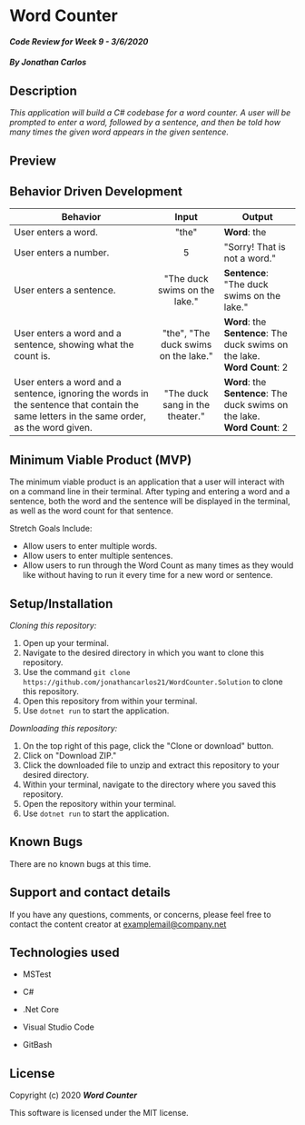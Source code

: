 # Word Counter

#### _Code Review for Week 9 - 3/6/2020_

#### _By Jonathan Carlos_

## **Description**

_This application will build a C# codebase for a word counter. A user will be prompted to enter a word, followed by a sentence, and then be told how many times the given word appears in the given sentence._

## Preview
<p align="center">
  
</p>  

## **Behavior Driven Development**

| Behavior | Input | Output |
|----------|:-----:|--------|
| User enters a word. | "the" | **Word**: the |
| User enters a number. | 5 | "Sorry! That is not a word." |
| User enters a sentence. | "The duck swims on the lake." | **Sentence**: "The duck swims on the lake." |
| User enters a word and a sentence, showing what the count is. | "the", "The duck swims on the lake." | **Word**: the <br> **Sentence**: The duck swims on the lake. <br> **Word Count**: 2 |
| User enters a word and a sentence, ignoring the words in the sentence that contain the same letters in the same order, as the word given. | "The duck sang in the theater." | **Word**: the <br> **Sentence**: The duck swims on the lake. <br> **Word Count**: 2 |

## **Minimum Viable Product (MVP)**

The minimum viable product is an application that a user will interact with on a command line in their terminal. After typing and entering a word and a sentence, both the word and the sentence will be displayed in the terminal, as well as the word count for that sentence.

Stretch Goals Include:

* Allow users to enter multiple words.
* Allow users to enter multiple sentences.
* Allow users to run through the Word Count as many times as they would like without having to run it every time for a new word or sentence.

## **Setup/Installation**

*Cloning this repository:*
1. Open up your terminal.
2. Navigate to the desired directory in which you want to clone this repository.
3. Use the command `git clone https://github.com/jonathancarlos21/WordCounter.Solution` to clone this repository.
4. Open this repository from within your terminal.
5. Use `dotnet run` to start the application.

*Downloading this repository:*
1. On the top right of this page, click the "Clone or download" button.
2. Click on "Download ZIP."
3. Click the downloaded file to unzip and extract this repository to your desired directory.
4. Within your terminal, navigate to the directory where you saved this repository.
5. Open the repository within your terminal.
6. Use `dotnet run` to start the application.

## **Known Bugs**

There are no known bugs at this time.

## **Support and contact details**

If you have any questions, comments, or concerns, please feel free to contact the content creator at examplemail@company.net 

## **Technologies used**

* MSTest

* C#

* .Net Core

* Visual Studio Code

* GitBash

## **License**

Copyright (c) 2020 **_Word Counter_**

This software is licensed under the MIT license.